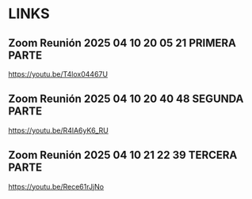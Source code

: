 # LINKS
## Zoom Reunión 2025 04 10 20 05 21 PRIMERA PARTE
https://youtu.be/T4lox04467U
## Zoom Reunión 2025 04 10 20 40 48 SEGUNDA PARTE 
https://youtu.be/R4lA6yK6_RU
## Zoom Reunión 2025 04 10 21 22 39 TERCERA PARTE
https://youtu.be/Rece61rJjNo
